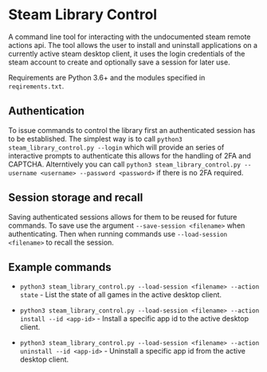 # Steam Library Control

A command line tool for interacting with the undocumented steam remote actions api. The tool allows the user to install and uninstall applications on a currently active steam desktop client, it uses the login credentials of the steam account to create and optionally save a session for later use.

Requirements are Python 3.6+ and the modules specified in `reqirements.txt`.

## Authentication

To issue commands to control the library first an authenticated session has to be established. The simplest way is to call `python3 steam_library_control.py --login` which will provide an series of interactive prompts to authenticate this allows for the handling of 2FA and CAPTCHA. Alterntively you can call `python3 steam_library_control.py --username <username> --password <password>` if there is no 2FA required.

## Session storage and recall

Saving authenticated sessions allows for them to be reused for future commands. To save use the argument `--save-session <filename>` when authenticating. Then when running commands use `--load-session <filename>` to recall the session.

## Example commands

- `python3 steam_library_control.py --load-session <filename> --action state` - List the state of all games in the active desktop client.

- `python3 steam_library_control.py --load-session <filename> --action install --id <app-id>` - Install a specific app id to the active desktop client.

- `python3 steam_library_control.py --load-session <filename> --action uninstall --id <app-id>` - Uninstall a specific app id from the active desktop client.
